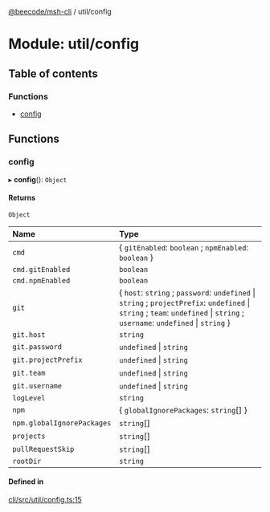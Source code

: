 [@beecode/msh-cli](../README.md) / util/config

# Module: util/config

## Table of contents

### Functions

- [config](util_config.md#config)

## Functions

### config

▸ **config**(): `Object`

#### Returns

`Object`

| Name | Type |
| :------ | :------ |
| `cmd` | \{ `gitEnabled`: `boolean` ; `npmEnabled`: `boolean`  } |
| `cmd.gitEnabled` | `boolean` |
| `cmd.npmEnabled` | `boolean` |
| `git` | \{ `host`: `string` ; `password`: `undefined` \| `string` ; `projectPrefix`: `undefined` \| `string` ; `team`: `undefined` \| `string` ; `username`: `undefined` \| `string`  } |
| `git.host` | `string` |
| `git.password` | `undefined` \| `string` |
| `git.projectPrefix` | `undefined` \| `string` |
| `git.team` | `undefined` \| `string` |
| `git.username` | `undefined` \| `string` |
| `logLevel` | `string` |
| `npm` | \{ `globalIgnorePackages`: `string`[]  } |
| `npm.globalIgnorePackages` | `string`[] |
| `projects` | `string`[] |
| `pullRequestSkip` | `string`[] |
| `rootDir` | `string` |

#### Defined in

[cli/src/util/config.ts:15](https://github.com/beecode-rs/msh-cli/blob/816f38b/src/util/config.ts#L15)
